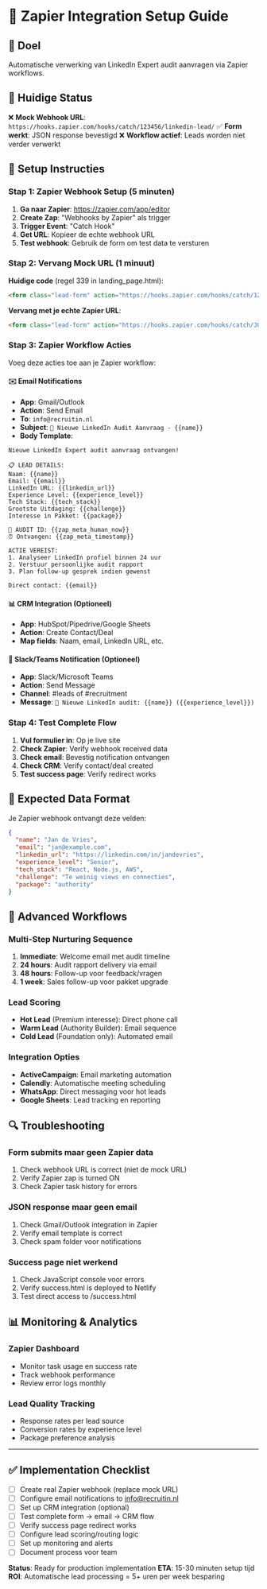 # 🔗 Zapier Integration Setup Guide

## 🎯 Doel
Automatische verwerking van LinkedIn Expert audit aanvragen via Zapier workflows.

## 🚨 Huidige Status
❌ **Mock Webhook URL**: `https://hooks.zapier.com/hooks/catch/123456/linkedin-lead/`
✅ **Form werkt**: JSON response bevestigd
❌ **Workflow actief**: Leads worden niet verder verwerkt

## 🔧 Setup Instructies

### Stap 1: Zapier Webhook Setup (5 minuten)

1. **Ga naar Zapier**: https://zapier.com/app/editor
2. **Create Zap**: "Webhooks by Zapier" als trigger
3. **Trigger Event**: "Catch Hook" 
4. **Get URL**: Kopieer de echte webhook URL
5. **Test webhook**: Gebruik de form om test data te versturen

### Stap 2: Vervang Mock URL (1 minuut)

**Huidige code** (regel 339 in landing_page.html):
```html
<form class="lead-form" action="https://hooks.zapier.com/hooks/catch/123456/linkedin-lead/" method="POST">
```

**Vervang met je echte Zapier URL**:
```html
<form class="lead-form" action="https://hooks.zapier.com/hooks/catch/JOUW_WEBHOOK_ID/linkedin-lead/" method="POST">
```

### Stap 3: Zapier Workflow Acties

Voeg deze acties toe aan je Zapier workflow:

#### ✉️ **Email Notifications**
- **App**: Gmail/Outlook
- **Action**: Send Email  
- **To**: `info@recruitin.nl`
- **Subject**: `🎯 Nieuwe LinkedIn Audit Aanvraag - {{name}}`
- **Body Template**:
```
Nieuwe LinkedIn Expert audit aanvraag ontvangen!

📋 LEAD DETAILS:
Naam: {{name}}
Email: {{email}}  
LinkedIn URL: {{linkedin_url}}
Experience Level: {{experience_level}}
Tech Stack: {{tech_stack}}
Grootste Uitdaging: {{challenge}}
Interesse in Pakket: {{package}}

🎯 AUDIT ID: {{zap_meta_human_now}}
⏰ Ontvangen: {{zap_meta_timestamp}}

ACTIE VEREIST:
1. Analyseer LinkedIn profiel binnen 24 uur
2. Verstuur persoonlijke audit rapport  
3. Plan follow-up gesprek indien gewenst

Direct contact: {{email}}
```

#### 📊 **CRM Integration (Optioneel)**
- **App**: HubSpot/Pipedrive/Google Sheets
- **Action**: Create Contact/Deal
- **Map fields**: Naam, email, LinkedIn URL, etc.

#### 📱 **Slack/Teams Notification (Optioneel)**  
- **App**: Slack/Microsoft Teams
- **Action**: Send Message
- **Channel**: #leads of #recruitment
- **Message**: `🎯 Nieuwe LinkedIn audit: {{name}} ({{experience_level}})`

### Stap 4: Test Complete Flow

1. **Vul formulier in**: Op je live site
2. **Check Zapier**: Verify webhook received data  
3. **Check email**: Bevestig notification ontvangen
4. **Check CRM**: Verify contact/deal created
5. **Test success page**: Verify redirect works

## 🎯 Expected Data Format

Je Zapier webhook ontvangt deze velden:

```json
{
  "name": "Jan de Vries",
  "email": "jan@example.com", 
  "linkedin_url": "https://linkedin.com/in/jandevries",
  "experience_level": "Senior",
  "tech_stack": "React, Node.js, AWS",
  "challenge": "Te weinig views en connecties",
  "package": "authority"
}
```

## 🚀 Advanced Workflows

### Multi-Step Nurturing Sequence
1. **Immediate**: Welcome email met audit timeline
2. **24 hours**: Audit rapport delivery via email
3. **48 hours**: Follow-up voor feedback/vragen  
4. **1 week**: Sales follow-up voor pakket upgrade

### Lead Scoring
- **Hot Lead** (Premium interesse): Direct phone call
- **Warm Lead** (Authority Builder): Email sequence
- **Cold Lead** (Foundation only): Automated email

### Integration Opties
- **ActiveCampaign**: Email marketing automation
- **Calendly**: Automatische meeting scheduling
- **WhatsApp**: Direct messaging voor hot leads
- **Google Sheets**: Lead tracking en reporting

## 🔍 Troubleshooting

### Form submits maar geen Zapier data
1. Check webhook URL is correct (niet de mock URL)
2. Verify Zapier zap is turned ON
3. Check Zapier task history for errors

### JSON response maar geen email
1. Check Gmail/Outlook integration in Zapier
2. Verify email template is correct
3. Check spam folder voor notifications

### Success page niet werkend
1. Check JavaScript console voor errors
2. Verify success.html is deployed to Netlify
3. Test direct access to /success.html

## 📊 Monitoring & Analytics

### Zapier Dashboard
- Monitor task usage en success rate
- Track webhook performance
- Review error logs monthly

### Lead Quality Tracking
- Response rates per lead source
- Conversion rates by experience level  
- Package preference analysis

---

## ✅ Implementation Checklist

- [ ] Create real Zapier webhook (replace mock URL)
- [ ] Configure email notifications to info@recruitin.nl
- [ ] Set up CRM integration (optional)
- [ ] Test complete form → email → CRM flow
- [ ] Verify success page redirect works  
- [ ] Configure lead scoring/routing logic
- [ ] Set up monitoring and alerts
- [ ] Document process voor team

**Status**: Ready for production implementation
**ETA**: 15-30 minuten setup tijd
**ROI**: Automatische lead processing = 5+ uren per week besparing